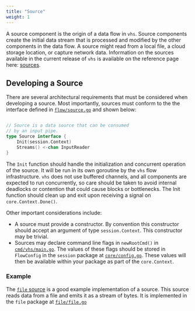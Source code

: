 ```yaml
---
title: "Source"
weight: 1
---
```


A source component is the origin of a data flow in `vhs`. Source components create the initial data stream that is
processed and modified by the other components in the data flow. A source might read from a local file, a cloud storage
location, or capture network data. Information on the sources available in the current release of `vhs` is available on
the reference page here: [sources](/vhs/reference/#sources).

## Developing a Source

There are several architectural requirements that must be considered when developing a source. Most importantly,
sources must conform to the the interface defined in
[`flow/source.go`](https://github.com/rename-this/vhs/blob/main/flow/source.go) and shown below:

```go

// Source is a data source that can be consumed
// by an input pipe.
type Source interface {
    Init(session.Context)
    Streams() <-chan InputReader
}
```

The `Init` function should handle the initialization and concurrent operation of the source. It will be run in its own
goroutine by the `vhs` flow infrastructure. `vhs` does not use buffered channels, and all components are expected to
run concurrently, so care should be taken to avoid internal deadlocks or contention that could cause blocks or
bottlenecks. The Init function should clean up and exit upon receiving a signal on `core.Context.Done()`.

Other important considerations include:

* A source must provide a constructor. By convention this constructor should accept an argument of type
`session.Context`. This constructor may be trivial.
* Sources may declare command line flags in `newRootCmd()` in
[`cmd/vhs/main.go`](https://github.com/rename-this/vhs/blob/main/cmd/vhs/main.go). The values of these flags should be
stored in `FlowConfig` in the `session` package at
[`core/config.go`](https://github.com/rename-this/vhs/blob/main/core/config.go). These values will then be
available within your package as part of the `core.Context`.

### Example

The [`file` source](/vhs/reference/#file) is a good example implementation of a source. This source reads data from a
file and emits it as a stream of bytes. It is implemented in the `file` package at
[`file/file.go`](https://github.com/rename-this/vhs/blob/main/file/file.go)
